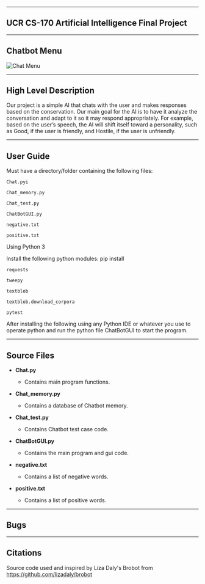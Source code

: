 
---------
UCR CS-170 Artificial Intelligence  Final Project
------------

------
Chatbot Menu
--------

![Chat Menu](http://i.imgur.com/QRoJoYn.png)


----------
High Level Description
-----

Our project is a simple AI that chats with the user and makes responses based on the conservation. Our main goal for the AI is to have it analyze the conversation and adapt to it so it may respond appropriately. For example, based on the user’s speech, the AI will shift itself toward a personality, such as Good, if the user is friendly, and Hostile, if the user is unfriendly.

------
User Guide
---

Must have a directory/folder containing the following files:

	Chat.pyi

	Chat_memory.py

	Chat_test.py

	ChatBotGUI.py

	negative.txt

	positive.txt

Using Python 3

Install the following python modules: pip install 

	requests

	tweepy

	textblob

	textblob.download_corpora

	pytest

After installing the following using any Python IDE or whatever you use to operate python and run the python file ChatBotGUI to start the program.

-----
Source Files
-----

*   **Chat.py**

    * Contains main program functions.

*   **Chat_memory.py**

    * Contains a database of Chatbot memory.

*   **Chat_test.py**

    * Contains Chatbot test case code.

*   **ChatBotGUI.py**
   
    * Contains the main program and gui code.

*   **negative.txt**

    * Contains a list of negative words.

*   **positive.txt**

    * Contains a list of positive words.
    
-----
Bugs
-----

------
Citations
---

Source code used and inspired by Liza Daly's Brobot from https://github.com/lizadaly/brobot
